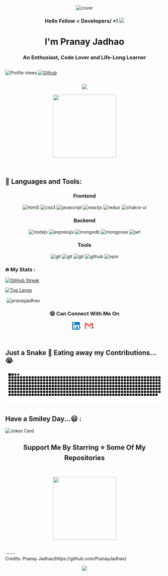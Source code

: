 

<div align="center">
<img width="" height = "" src="https://miro.medium.com/max/1444/1*Z5-lWkyzcRB5ahgm9qyxvg.png" alt="cover" />
</div>

<h3 align="center">Hello Fellow < Developers/ >! <img src="https://raw.githubusercontent.com/MartinHeinz/MartinHeinz/master/wave.gif" width="30px"></h3>
<h1 align="center">I'm Pranay Jadhao</h1>
<h3 align="center" >An Enthusiast, Code Lover and Life-Long Learner</h3>


<div align="center">
  <div style="display: flex; align-items: center;">
                                                      
   ![Profile views](https://visitor-badge.glitch.me/badge?page_id=PranayJadhao.PranayJadhao)
   [![Github](https://img.shields.io/github/followers/PranayJadhao?label=Follow&style=social)](https://github.com/PranayJadhao)
                                                                                                                                              
  </div>
</div>
  
  <p  align="center">
<img src="https://user-images.githubusercontent.com/73097560/115834477-dbab4500-a447-11eb-908a-139a6edaec5c.gif"> 
    
    
    
<!-- ## **Tech Toolbox🧰**<br> -->

<p align='center'>
<img src="https://media.giphy.com/media/TEnXkcsHrP4YedChhA/giphy.gif" width="200" height="200" frameBorder="0" class="giphy-embed" allowFullScreen></img></p>

<!-- ![JavaScript](https://img.shields.io/badge/-JavaScript-05122A?style=flat&logo=javascript)&nbsp;
![React](https://img.shields.io/badge/-React-05122A?style=flat&logo=react)&nbsp;
![Bootstrap](https://img.shields.io/badge/-Bootstrap-05122A?style=flat&logo=bootstrap&logoColor=563D7C)\
![HTML](https://img.shields.io/badge/-HTML-05122A?style=flat&logo=HTML5)&nbsp;
![CSS](https://img.shields.io/badge/-CSS-05122A?style=flat&logo=CSS3&logoColor=1572B6)&nbsp;
![Git](https://img.shields.io/badge/-Git-05122A?style=flat&logo=git)&nbsp;
![GitHub](https://img.shields.io/badge/-GitHub-05122A?style=flat&logo=github)&nbsp;
![Visual Studio Code](https://img.shields.io/badge/-Visual%20Studio%20Code-05122A?style=flat&logo=visual-studio-code&logoColor=007ACC)&nbsp; -->

<br />

  ## 🚀 Languages and Tools:
<div align="center">
 
 <div align="center"><h3 align="center">Frontend</h3>
<img src="https://img.shields.io/badge/html5-%23E34F26.svg?style=for-the-badge&logo=html5&logoColor=white" align="center" alt="html5">
<img src = "https://img.shields.io/badge/css3-%231572B6.svg?style=for-the-badge&logo=css3&logoColor=white" align="center" alt="css3">
<img src ="https://img.shields.io/badge/javascript-%23323330.svg?style=for-the-badge&logo=javascript&logoColor=%23F7DF1E" align="center" alt="javascript">
<img src="https://img.shields.io/badge/React-20232A?style=for-the-badge&logo=react&logoColor=61DAFB"  align="center" alt="reactjs" />
<img src="https://img.shields.io/badge/Redux-593D88?style=for-the-badge&logo=redux&logoColor=white"  align="center" alt="redux" />
<!-- <img src="https://img.shields.io/badge/Material%20UI-007FFF?style=for-the-badge&logo=mui&logoColor=white"  align="center" alt="material-ui"/> -->
<img src = "https://img.shields.io/badge/chakra ui-%234ED1C5.svg?style=for-the-badge&logo=chakraui&logoColor=white" align="center" alt="chakra-ui"/>
</div>
  <div align="center"><h3 align="center">Backend</h3> 
<img src="https://img.shields.io/badge/Node.js-339933?style=for-the-badge&logo=nodedotjs&logoColor=white" align="center" alt="nodejs" />
<img src="https://img.shields.io/badge/Express.js-000000?style=for-the-badge&logo=express&logoColor=white" align="center" alt="expressjs"/>
<img src="https://img.shields.io/badge/MongoDB-4EA94B?style=for-the-badge&logo=mongodb&logoColor=white" align="center" alt="mongodb"/>
<img src="https://img.shields.io/badge/mongoose-%2300f.svg?style=for-the-badge&logo=fastify&logoColor=white" align="center" alt="mongoose"/>
   <img src="https://img.shields.io/badge/JWT-black?style=for-the-badge&logo=JSON%20web%20tokens" align="center" alt="jwt"/>
 </div>
  <div align="center"><h3 align="center">Tools</h3> 
  <!-- <img src="https://img.shields.io/badge/heroku-%23430098.svg?style=for-the-badge&logo=heroku&logoColor=white" align="center" alt="git"/> -->
   <img src="https://img.shields.io/badge/netlify-%23000000.svg?style=for-the-badge&logo=netlify&logoColor=#00C7B7" align="center" alt="git"/>
   <img src="https://img.shields.io/badge/vercel-%23000000.svg?style=for-the-badge&logo=vercel&logoColor=whit" align="center" alt="git"/>
   <img src="https://img.shields.io/badge/Git-f44d27?style=for-the-badge&logo=git&logoColor=white"  align="center" alt="git"/>
<img src="https://img.shields.io/badge/GitHub-100000?style=for-the-badge&logo=github&logoColor=white"  align="center" alt="github"/>
<!-- <img src ="https://img.shields.io/badge/Postman-FF6C37?style=for-the-badge&logo=postman&logoColor=white" align="center" alt="postman"> -->
<img src = "https://img.shields.io/badge/NPM-%23000000.svg?style=for-the-badge&logo=npm&logoColor=white" align="center" alt="npm">
   <br/>
 </div>
</div>



### :fire: My Stats :
[![GitHub Streak](http://github-readme-streak-stats.herokuapp.com?user=PranayJadhao&theme=dark&background=000000)](https://git.io/streak-stats)

[![Top Langs](https://github-readme-stats.vercel.app/api/top-langs/?username=PranayJadhao&layout=compact&theme=vision-friendly-dark)](https://github.com/anuraghazra/github-readme-stats)





<p>&nbsp;<img align="center" src="https://github-readme-stats.vercel.app/api?username=PranayJadhao&show_icons=true&locale=en&theme=vision-friendly-dark" alt="pranayjadhao" /></p>

  
<div align="center">
<h3><b>😄 Can Connect With Me On</b></h3>
  </div>
<p align="center">
<a href="https://www.linkedin.com/in/pranay-jadhao-b322b7259/" target="_blank">
  <img align="center" alt="Pranay Jadhao | Linkedin" width="24px" src="https://github.com/SatYu26/SatYu26/blob/master/Assets/Linkedin.svg" />
</a> &nbsp;&nbsp;
<a href="pranayjadhao95@gmail.com" >
  <img align="center" alt="Pranay Jadhao | Gmail" width="26px" src="https://github.com/SatYu26/SatYu26/blob/master/Assets/Gmail.svg" />
</a> &nbsp;&nbsp;
<p>
  
<br>
  
## Just a Snake 🐍 Eating away my Contributions...😭


  
  ![](https://github.com/Platane/snk/raw/output/github-contribution-grid-snake.svg)
  
  
## Have a Smiley Day...😃 :<br>
![Jokes Card](https://readme-jokes.vercel.app/api)
  
<h2 align='center'>Support Me By Starring ⭐ Some Of My Repositories</h2>
<br>
<p align='center'>
<img src="https://media.giphy.com/media/O51MQ3DduOcGW6ofR3/giphy.gif" width="200" height="200" frameBorder="0" class="giphy-embed" allowFullScreen></img></p>
<br>
-----
<div text-align="center">
  Credits: Pranay Jadhao(https://github.com/PranayJadhao)
 
</div>

  <p  align="center">
<img src="https://user-images.githubusercontent.com/73097560/115834477-dbab4500-a447-11eb-908a-139a6edaec5c.gif"> 
















</p>


